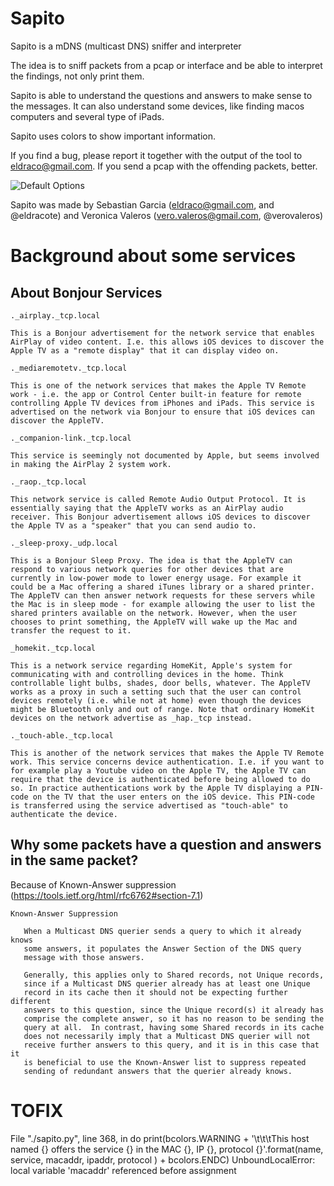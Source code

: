 # Sapito 
Sapito is a mDNS (multicast DNS) sniffer and interpreter

The idea is to sniff packets from a pcap or interface and be able to interpret the findings, not only print them.

Sapito is able to understand the questions and answers to make sense to the messages. 
It can also understand some devices, like finding macos computers and several type of iPads.

Sapito uses colors to show important information.


If you find a bug, please report it together with the output of the tool to eldraco@gmail.com. If you send a pcap with the 
offending packets, better.

![Default Options](https://github.com/eldraco/Sapito/blob/master/sapito-gif.gif?raw=true)

Sapito was made by Sebastian Garcia (eldraco@gmail.com, and @eldracote) and Veronica Valeros (vero.valeros@gmail.com, @verovaleros)


# Background about some services
## About Bonjour Services

    ._airplay._tcp.local

    This is a Bonjour advertisement for the network service that enables AirPlay of video content. I.e. this allows iOS devices to discover the Apple TV as a "remote display" that it can display video on.

    ._mediaremotetv._tcp.local

    This is one of the network services that makes the Apple TV Remote work - i.e. the app or Control Center built-in feature for remote controlling Apple TV devices from iPhones and iPads. This service is advertised on the network via Bonjour to ensure that iOS devices can discover the AppleTV.

    ._companion-link._tcp.local

    This service is seemingly not documented by Apple, but seems involved in making the AirPlay 2 system work.

    ._raop._tcp.local

    This network service is called Remote Audio Output Protocol. It is essentially saying that the AppleTV works as an AirPlay audio receiver. This Bonjour advertisement allows iOS devices to discover the Apple TV as a "speaker" that you can send audio to.

    ._sleep-proxy._udp.local

    This is a Bonjour Sleep Proxy. The idea is that the AppleTV can respond to various network queries for other devices that are currently in low-power mode to lower energy usage. For example it could be a Mac offering a shared iTunes library or a shared printer. The AppleTV can then answer network requests for these servers while the Mac is in sleep mode - for example allowing the user to list the shared printers available on the network. However, when the user chooses to print something, the AppleTV will wake up the Mac and transfer the request to it.

    _homekit._tcp.local

    This is a network service regarding HomeKit, Apple's system for communicating with and controlling devices in the home. Think controllable light bulbs, shades, door bells, whatever. The AppleTV works as a proxy in such a setting such that the user can control devices remotely (i.e. while not at home) even though the devices might be Bluetooth only and out of range. Note that ordinary HomeKit devices on the network advertise as _hap._tcp instead.

    ._touch-able._tcp.local

    This is another of the network services that makes the Apple TV Remote work. This service concerns device authentication. I.e. if you want to for example play a Youtube video on the Apple TV, the Apple TV can require that the device is authenticated before being allowed to do so. In practice authentications work by the Apple TV displaying a PIN-code on the TV that the user enters on the iOS device. This PIN-code is transferred using the service advertised as "touch-able" to authenticate the device.


## Why some packets have a question and answers in the same packet?

Because of Known-Answer suppression (https://tools.ietf.org/html/rfc6762#section-7.1)

    Known-Answer Suppression

       When a Multicast DNS querier sends a query to which it already knows
       some answers, it populates the Answer Section of the DNS query
       message with those answers.

       Generally, this applies only to Shared records, not Unique records,
       since if a Multicast DNS querier already has at least one Unique
       record in its cache then it should not be expecting further different
       answers to this question, since the Unique record(s) it already has
       comprise the complete answer, so it has no reason to be sending the
       query at all.  In contrast, having some Shared records in its cache
       does not necessarily imply that a Multicast DNS querier will not 
       receive further answers to this query, and it is in this case that it
       is beneficial to use the Known-Answer list to suppress repeated
       sending of redundant answers that the querier already knows.


# TOFIX
  File "./sapito.py", line 368, in do
    print(bcolors.WARNING + '\t\t\tThis host named {} offers the service {} in the MAC {}, IP {}, protocol {}'.format(name, service, macaddr, ipaddr, protocol ) + bcolors.ENDC)
UnboundLocalError: local variable 'macaddr' referenced before assignment

